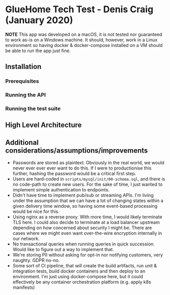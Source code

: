 # GlueHome Tech Test - Denis Craig (January 2020)

**NOTE** This app was developed on a macOS, it is not tested nor guaranteed to work as-is on a Windows machine. It should, however, work in a Linux environment so having docker & docker-compose installed on a VM should be able to run the app just fine.

## Installation

### Prerequisites

### Running the API

### Running the test suite

## High Level Architecture

## Additional considerations/assumptions/improvements

- Passwords are stored as plaintext. Obviously in the real world, we would never ever ever ever want to do this. If I were to productionise this further, hashing the password would be a critical first step.
- Users are hard-coded in `scripts/mysql/init/00-schema.sql`, and there is no code-path to create new users. For the sake of time, I just wanted to implement simple authentication to endpoints.
- Didn't have time to implement pub/sub or streaming APIs. I'm living under the assumption that we can have a lot of changing states within a given delivery time window, so having some event-based processing would be nice for this.
- Using nginx as a reverse proxy. With more time, I would likely terminate TLS here. I could also decide to terminate at a load balancer upstream depending on how concerned about security I might be. There are cases where we might even want over-the-wire encryption internally in our network.
- No transactional queries when running queries in quick succession. Would like to figure out a way to implement that.
- We're storing PII without asking for opt-in nor notifying customers, very naughty. GDPR no-no.
- Some sort of CI pipeline, that will create the build artifacts, run unit & integration tests, build docker containers and then deploy to an environment. I'm just using docker-compose here, but it could effectively be any container orchestration platform (e.g. apply k8s manifests)
